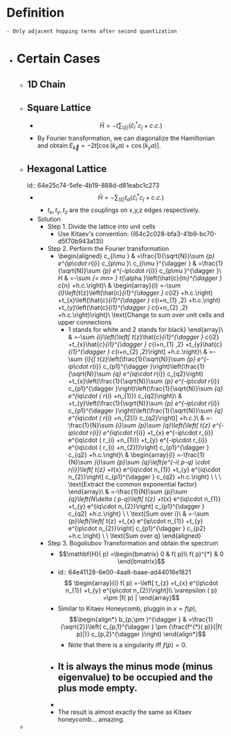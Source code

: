 # Definition
	- Only adjacent hopping terms after second quantization
- # Certain Cases
	- ## 1D Chain
	- ## Square Lattice
		- $$
		  \hat{H}=-t \sum_{\left\langle ij \right\rangle}\left(\hat{c}_i^{\dagger} c_j+c . c .\right)
		  $$
		- By Fourier transformation, we can diagonalize the Hamiltonian and obtain $E_{\vec{k}}=-2 t\left[\cos \left(k_x a\right)+\cos \left(k_y a\right)\right]$.
	- ## Hexagonal Lattice
	  id:: 64e25c74-5efe-4b19-888d-d81eabc1c273
		- $$
		  \hat{H}=- \sum_{\left\langle ij \right\rangle}t_\alpha \left(\hat{c}_i^{\dagger} c_j+c . c .\right)
		  $$
			- $t_x,t_y,t_z$ are the couplings on x,y,z edges respectively.
		- Solution
			- Step 1. Divide the lattice into unit cells
				- Use Kitaev's convention: ((64c2c028-bfa3-41b9-bc70-d5f70b943a13))
			- Step 2. Perform the Fourier transformation
				- \begin{aligned}
				  c_{i\mu } & =\frac{1}{\sqrt{N}}\sum _{p} e^{ip\cdot r_{i}} c_{p\mu }\\
				  c_{i\mu }^{\dagger } & =\frac{1}{\sqrt{N}}\sum _{p} e^{-ip\cdot r_{i}} c_{p\mu }^{\dagger }\\
				  H & =-\sum _{< mn> } t_{\alpha }\left(\hat{c}_{m}^{\dagger } c_{n} +h.c.\right)\\
				  &  \begin{array}{l}
				  =-\sum _{i}\left\{t_{z}\left(\hat{c}_{i1}^{\dagger } c_{i2} +h.c.\right) +t_{x}\left(\hat{c}_{i1}^{\dagger } c_{i+n_{1} ,2} +h.c.\right) +t_{y}\left(\hat{c}_{i1}^{\dagger } c_{i+n_{2} ,2} +h.c.\right)\right\}\\
				  \text{Change to sum over unit cells and upper connections
				  - 1 stands for white and 2 stands for black}
				  \end{array}\\
				  & =-\sum _{i}\left\{\left[ t_{z}\hat{c}_{i1}^{\dagger } c_{i2} +t_{x}\hat{c}_{i1}^{\dagger } c_{i+n_{1} ,2} +t_{y}\hat{c}_{i1}^{\dagger } c_{i+n_{2} ,2}\right] +h.c.\right\}\\
				  & =-\sum _{i}\{[ t_{z}\left(\frac{1}{\sqrt{N}}\sum _{p} e^{-ip\cdot r_{i}} c_{p1}^{\dagger }\right)\left(\frac{1}{\sqrt{N}}\sum _{q} e^{iq\cdot r_{i}} c_{q2}\right) +t_{x}\left(\frac{1}{\sqrt{N}}\sum _{p} e^{-ip\cdot r_{i}} c_{p1}^{\dagger }\right)\left(\frac{1}{\sqrt{N}}\sum _{q} e^{iq\cdot ( r_{i} +n_{1})} c_{q2}\right)\\
				  & +t_{y}\left(\frac{1}{\sqrt{N}}\sum _{p} e^{-ip\cdot r_{i}} c_{p1}^{\dagger }\right)\left(\frac{1}{\sqrt{N}}\sum _{q} e^{iq\cdot ( r_{i} +n_{2})} c_{q2}\right)] +h.c.\}\\
				  & =-\frac{1}{N}\sum _{i}\sum _{p}\sum _{q}\left\{\left[ t_{z} e^{-ip\cdot r_{i}} e^{iq\cdot r_{i}} +t_{x} e^{-ip\cdot r_{i}} e^{iq\cdot ( r_{i} +n_{1})} +t_{y} e^{-ip\cdot r_{i}} e^{iq\cdot ( r_{i} +n_{2})}\right] c_{p1}^{\dagger } c_{q2} +h.c.\right\}\\
				  &  \begin{array}{l}
				  =-\frac{1}{N}\sum _{i}\sum _{p}\sum _{q}\left\{e^{-i( p-q) \cdot r_{i}}\left[ t_{z} +t_{x} e^{iq\cdot n_{1}} +t_{y} e^{iq\cdot n_{2}}\right] c_{p1}^{\dagger } c_{q2} +h.c.\right\} \ \ \\
				  \text{Extract the common exponential factor}
				  \end{array}\\
				  & =-\frac{1}{N}\sum _{p}\sum _{q}\left\{N\delta ( p-q)\left[ t_{z} +t_{x} e^{iq\cdot n_{1}} +t_{y} e^{iq\cdot n_{2}}\right] c_{p1}^{\dagger } c_{q2} +h.c.\right\} \ \ \text{Sum over i}\\
				  & =-\sum _{p}\left\{\left[ t_{z} +t_{x} e^{ip\cdot n_{1}} +t_{y} e^{ip\cdot n_{2}}\right] c_{p1}^{\dagger } c_{p2} +h.c.\right\} \ \ \text{Sum over q}
				  \end{aligned}
			- Step 3. Bogoliubov Transformation and obtain the spectrum
				- $$\mathbf{H}( p) =\begin{bmatrix}
				  0 & f( p)\\
				  f( p)^{*} & 0
				  \end{bmatrix}$$
				- id:: 64e41128-6e00-4aa8-baae-ad44016e1821
				  $$ \begin{array}{l}
				  f( p) =-\left[ t_{z} +t_{x} e^{ip\cdot n_{1}} +t_{y} e^{ip\cdot n_{2}}\right]\\
				  \varepsilon ( p) =\pm |f( p) |
				  \end{array}$$
				- Similar to Kitaev Honeycomb, pluggin in $x=f(p)$,
				  $$\begin{align*}
				  b_{p,\pm }^{\dagger } & =\frac{1}{\sqrt{2}}\left( c_{p,1}^{\dagger } \pm {\frac{f^{*}( p)}{|f( p)|}} c_{p,2}^{\dagger }\right)
				  \end{align*}$$
					- Note that there is a singularity iff $f(p)=0$.
				- It is always the minus mode (minus eigenvalue) to be occupied and the plus mode empty.
					-
				-
				- The result is almost exactly the same as Kitaev honeycomb... amazing.
	-